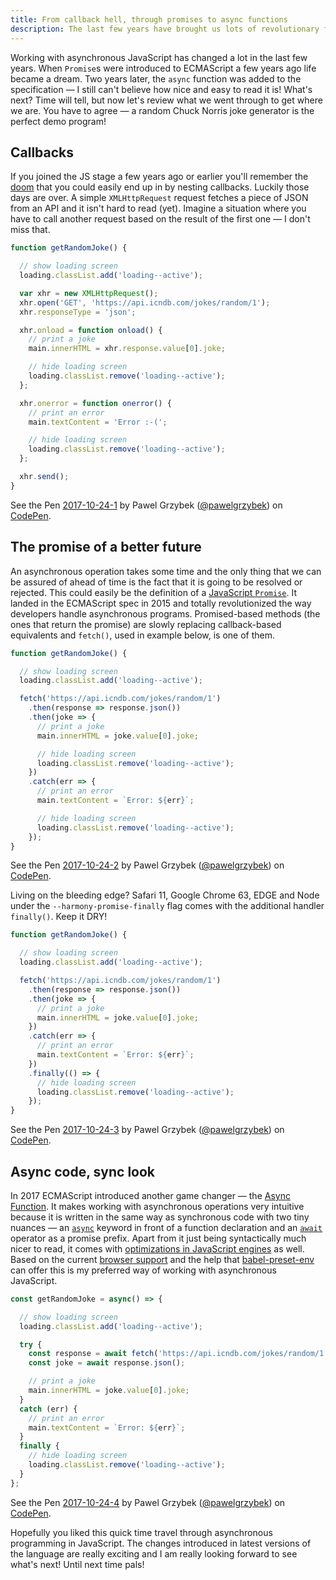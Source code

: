 ```yaml
---
title: From callback hell, through promises to async functions
description: The last few years have brought us lots of revolutionary features for working with asynchronous JavaScript operations. Let's review the most popular ones together.
---
```


Working with asynchronous JavaScript has changed a lot in the last few years. When `Promise`s were introduced to ECMAScript a few years ago life became a dream. Two years later, the `async` function was added to the specification — I still can't believe how nice and easy to read it is! What's next? Time will tell, but now let's review what we went through to get where we are. You have to agree — a random Chuck Norris joke generator is the perfect demo program!

## Callbacks

If you joined the JS stage a few years ago or earlier you'll remember the [doom](https://en.wikipedia.org/wiki/Pyramid_of_doom_(programming)) that you could easily end up in by nesting callbacks. Luckily those days are over. A simple `XMLHttpRequest` request fetches a piece of JSON from an API and it isn't hard to read (yet). Imagine a situation where you have to call another request based on the result of the first one — I don't miss that. 

```js
function getRandomJoke() {

  // show loading screen
  loading.classList.add('loading--active');

  var xhr = new XMLHttpRequest();
  xhr.open('GET', 'https://api.icndb.com/jokes/random/1');
  xhr.responseType = 'json';

  xhr.onload = function onload() {
    // print a joke
    main.innerHTML = xhr.response.value[0].joke;

    // hide loading screen
    loading.classList.remove('loading--active');
  };

  xhr.onerror = function onerror() {
    // print an error
    main.textContent = 'Error :-(';

    // hide loading screen
    loading.classList.remove('loading--active');
  };

  xhr.send();
}
```

<p>
<p data-height="380" data-theme-id="dark" data-slug-hash="XeLJzJ" data-default-tab="result" data-user="pawelgrzybek" data-embed-version="2" data-pen-title="2017-10-24-1" class="codepen">See the Pen <a href="https://codepen.io/pawelgrzybek/pen/XeLJzJ/">2017-10-24-1</a> by Pawel Grzybek (<a href="https://codepen.io/pawelgrzybek">@pawelgrzybek</a>) on <a href="https://codepen.io">CodePen</a>.</p>
<script async src="https://production-assets.codepen.io/assets/embed/ei.js"></script>
</p>

## The promise of a better future

An asynchronous operation takes some time and the only thing that we can be assured of ahead of time is the fact that it is going to be resolved or rejected. This could easily be the definition of a [JavaScript `Promise`](https://developer.mozilla.org/en-US/docs/Web/JavaScript/Reference/Global_Objects/Promise). It landed in the ECMAScript spec in 2015 and totally revolutionized the way developers handle asynchronous programs. Promised-based methods (the ones that return the promise) are slowly replacing callback-based equivalents and `fetch()`, used in example below, is one of them.

```js
function getRandomJoke() {

  // show loading screen
  loading.classList.add('loading--active');

  fetch('https://api.icndb.com/jokes/random/1')
    .then(response => response.json())
    .then(joke => {
      // print a joke
      main.innerHTML = joke.value[0].joke;

      // hide loading screen
      loading.classList.remove('loading--active');
    })
    .catch(err => {
      // print an error
      main.textContent = `Error: ${err}`;

      // hide loading screen
      loading.classList.remove('loading--active');
    });
}
```

<p>
<p data-height="380" data-theme-id="dark" data-slug-hash="dVBPyM" data-default-tab="result" data-user="pawelgrzybek" data-embed-version="2" data-pen-title="2017-10-24-2" class="codepen">See the Pen <a href="https://codepen.io/pawelgrzybek/pen/dVBPyM/">2017-10-24-2</a> by Pawel Grzybek (<a href="https://codepen.io/pawelgrzybek">@pawelgrzybek</a>) on <a href="https://codepen.io">CodePen</a>.</p>
<script async src="https://production-assets.codepen.io/assets/embed/ei.js"></script>
</p>

Living on the bleeding edge? Safari 11, Google Chrome 63, EDGE and Node under the `-​-harmony-promise-finally` flag comes with the additional handler `finally()`. Keep it DRY!

```js
function getRandomJoke() {

  // show loading screen
  loading.classList.add('loading--active');

  fetch('https://api.icndb.com/jokes/random/1')
    .then(response => response.json())
    .then(joke => {
      // print a joke
      main.innerHTML = joke.value[0].joke;
    })
    .catch(err => {
      // print an error
      main.textContent = `Error: ${err}`;
    })
    .finally(() => {
      // hide loading screen
      loading.classList.remove('loading--active');
    });
}
```

<p>
<p data-height="380" data-theme-id="dark" data-slug-hash="wrLBmE" data-default-tab="result" data-user="pawelgrzybek" data-embed-version="2" data-pen-title="2017-10-24-3" class="codepen">See the Pen <a href="https://codepen.io/pawelgrzybek/pen/wrLBmE/">2017-10-24-3</a> by Pawel Grzybek (<a href="https://codepen.io/pawelgrzybek">@pawelgrzybek</a>) on <a href="https://codepen.io">CodePen</a>.</p>
<script async src="https://production-assets.codepen.io/assets/embed/ei.js"></script>
</p>

## Async code, sync look

In 2017 ECMAScript introduced another game changer — the [Async Function](https://tc39.github.io/ecma262/2017/#sec-async-function-definitions). It makes working with asynchronous operations very intuitive because it is written in the same way as synchronous code with two tiny nuances — an [`async`](https://developer.mozilla.org/en-US/docs/Web/JavaScript/Reference/Statements/async_function) keyword in front of a function declaration and an [`await`](https://developer.mozilla.org/en-US/docs/Web/JavaScript/Reference/Operators/await) operator as a promise prefix. Apart from it just being syntactically much nicer to read, it comes with [optimizations in JavaScript engines](https://mathiasbynens.be/notes/async-stack-traces) as well. Based on the current [browser support](http://caniuse.com/#feat=async-functions) and the help that [babel-preset-env](https://github.com/babel/babel-preset-env) can offer this is my preferred way of working with asynchronous JavaScript.

```js
const getRandomJoke = async() => {

  // show loading screen
  loading.classList.add('loading--active');

  try {
    const response = await fetch('https://api.icndb.com/jokes/random/1');
    const joke = await response.json();

    // print a joke
    main.innerHTML = joke.value[0].joke;
  }
  catch (err) {
    // print an error
    main.textContent = `Error: ${err}`;
  }
  finally {
    // hide loading screen
    loading.classList.remove('loading--active');
  }
};
```

<p>
<p data-height="380" data-theme-id="dark" data-slug-hash="pWXJPy" data-default-tab="result" data-user="pawelgrzybek" data-embed-version="2" data-pen-title="2017-10-24-4" class="codepen">See the Pen <a href="https://codepen.io/pawelgrzybek/pen/pWXJPy/">2017-10-24-4</a> by Pawel Grzybek (<a href="https://codepen.io/pawelgrzybek">@pawelgrzybek</a>) on <a href="https://codepen.io">CodePen</a>.</p>
<script async src="https://production-assets.codepen.io/assets/embed/ei.js"></script>
</p>

Hopefully you liked this quick time travel through asynchronous programming in JavaScript. The changes introduced in latest versions of the language are really exciting and I am really looking forward to see what's next! Until next time pals!

